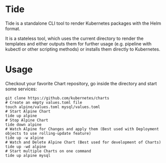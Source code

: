 # Tide

Tide is a standalone CLI tool to render Kubernetes packages with the Helm format.

It is a stateless tool, which uses the current directory to render the templates
and either outputs them for further usage (e.g. pipeline with kubectl or other
scripting methods) or installs them directly to Kubernetes.

# Usage

Checkout your favorite Chart repository, go inside the directory and start some services:

```
git clone https://github.com/kubernetes/charts
# Create an empty values.toml file
touch alpine/values.toml mysql/values.toml
# Start Alpine Chart
tide up alpine
# Stop Alpine Chart
tide down alpine
# Watch Alpine for Changes and apply them (Best used with Deployment objects to use rolling-update feature)
tide up -w alpine
# Watch and Delete Alpine Chart (Best used for development of Charts)
tide up -wd alpine
# Start multiple Charts on one command
tide up alpine mysql
```
